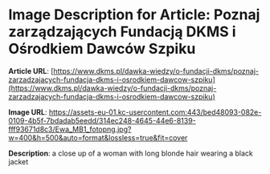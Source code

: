 # Image Description for Article: Poznaj zarządzających Fundacją DKMS i Ośrodkiem Dawców Szpiku
**Article URL**: [https://www.dkms.pl/dawka-wiedzy/o-fundacji-dkms/poznaj-zarzadzajacych-fundacja-dkms-i-osrodkiem-dawcow-szpiku](https://www.dkms.pl/dawka-wiedzy/o-fundacji-dkms/poznaj-zarzadzajacych-fundacja-dkms-i-osrodkiem-dawcow-szpiku)

**Image URL**: https://assets-eu-01.kc-usercontent.com:443/bed48093-082e-0109-4b5f-7bdadab5eedd/314ec248-4645-44e6-8139-fff93671d8c3/Ewa_MB1_fotopng.jpg?w=400&h=500&auto=format&lossless=true&fit=cover

**Description**: a close up of a woman with long blonde hair wearing a black jacket

